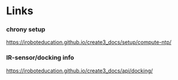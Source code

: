 # Links
### chrony setup
https://iroboteducation.github.io/create3_docs/setup/compute-ntp/
### IR-sensor/docking info
https://iroboteducation.github.io/create3_docs/api/docking/
